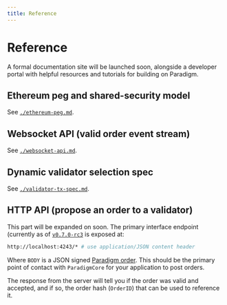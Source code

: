 ```yaml
---
title: Reference
---
```


# Reference
A formal documentation site will be launched soon, alongside a developer portal with helpful resources and tutorials for building on Paradigm.

## Ethereum peg and shared-security model
See [`./ethereum-peg.md`](./ethereum-peg-spec.md).

## Websocket API (valid order event stream)
See [`./websocket-api.md`](./websocket-api.md).

## Dynamic validator selection spec
See [`./validator-tx-spec.md`](./validator-tx-spec.md).

## HTTP API (propose an order to a validator)

This part will be expanded on soon. The primary interface endpoint (currently as of [`v0.7.0-rc3`](https://github.com/paradigmfoundation/paradigmcore) is exposed at:

```bash
http://localhost:4243/* # use application/JSON content header
```
Where `BODY` is a JSON signed [Paradigm order](https://github.com/ParadigmFoundation/ParadigmConnect). This should be the primary point of contact with `ParadigmCore` for your application to post orders. 

The response from the server will tell you if the order was valid and accepted, and if so, the order hash (`OrderID`) that can be used to reference it.